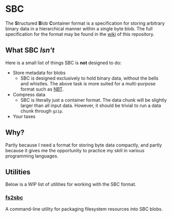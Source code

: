 # SBC
The **S**tructured **B**lob **C**ontainer format is a specification for storing arbitrary binary data in a hierarchical
manner within a single byte blob. The full specification for the format may be found in the
[wiki](https://github.com/caseif/SBC/wiki/Specification) of this repository.

## What SBC *Isn't*
Here is a small list of things SBC is **not** designed to do:

- Store metadata for blobs
  - SBC is designed exclusively to hold binary data, without the bells and whistles. The above task is more suited for a
    multi-purpose format such as [NBT](http://wiki.vg/NBT).
- Compress data
  - SBC is literally just a container format. The data chunk will be slightly larger than all input data. However, it
    should be trivial to run a data chunk through `gzip`.
- Your taxes

## Why?
Partly because I need a format for storing byte data compactly, and partly because it gives me the opportunity to
practice my skill in various programming languages.

## Utilities
Below is a WIP list of utilities for working with the SBC format.

### [fs2sbc](https://github.com/caseif/fs2sbc)
A command-line utility for packaging filesystem resources into SBC blobs.
